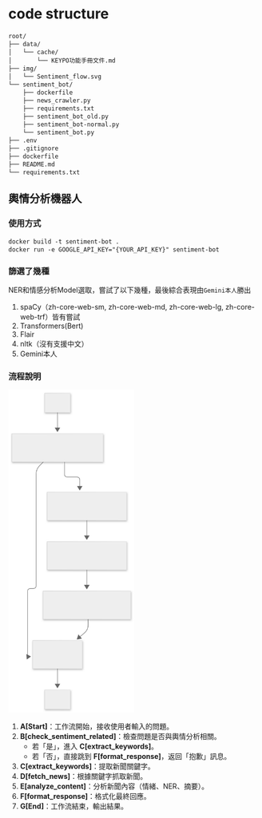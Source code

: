 # code structure
```
root/
├── data/
│   └── cache/
│       └── KEYPO功能手冊文件.md
├── img/
│   └── Sentiment_flow.svg
└── sentiment_bot/
    ├── dockerfile
    ├── news_crawler.py
    ├── requirements.txt
    ├── sentiment_bot_old.py
    ├── sentiment_bot-normal.py
    └── sentiment_bot.py
├── .env
├── .gitignore
├── dockerfile
├── README.md
└── requirements.txt
```

## 輿情分析機器人
### 使用方式
```
docker build -t sentiment-bot .
docker run -e GOOGLE_API_KEY="{YOUR_API_KEY}" sentiment-bot
```

### 篩選了幾種
NER和情感分析Model選取，嘗試了以下幾種，最後綜合表現由`Gemini本人`勝出  
1. spaCy（zh-core-web-sm, zh-core-web-md, zh-core-web-lg, zh-core-web-trf）皆有嘗試
2. Transformers(Bert) 
3. Flair
4. nltk（沒有支援中文）
5. Gemini本人

### 流程說明
<img src="img/Sentiment_flow.svg" alt="輿情分析folw" width="50%">

1. **A[Start]**：工作流開始，接收使用者輸入的問題。
2. **B[check_sentiment_related]**：檢查問題是否與輿情分析相關。
   - 若「是」，進入 **C[extract_keywords]**。
   - 若「否」，直接跳到 **F[format_response]**，返回「抱歉」訊息。
3. **C[extract_keywords]**：提取新聞關鍵字。
4. **D[fetch_news]**：根據關鍵字抓取新聞。
5. **E[analyze_content]**：分析新聞內容（情緒、NER、摘要）。
6. **F[format_response]**：格式化最終回應。
7. **G[End]**：工作流結束，輸出結果。

